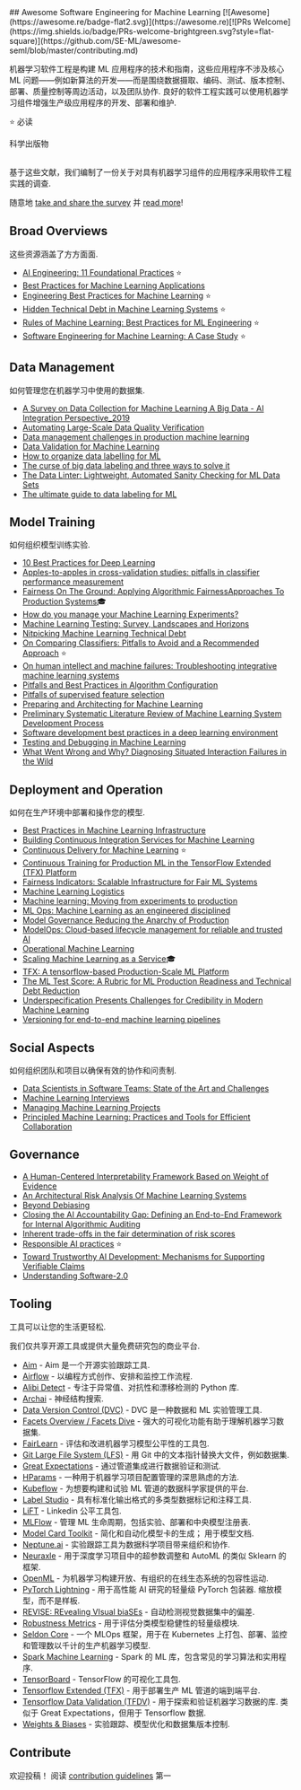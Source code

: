 <div class="github-widget" data-repo="SE-ML/awesome-seml"></div>
## Awesome Software Engineering for Machine Learning [![Awesome](https://awesome.re/badge-flat2.svg)](https://awesome.re)[![PRs Welcome](https://img.shields.io/badge/PRs-welcome-brightgreen.svg?style=flat-square)](https://github.com/SE-ML/awesome-seml/blob/master/contributing.md)

机器学习软件工程是构建 ML 应用程序的技术和指南，这些应用程序不涉及核心 ML 问题——例如新算法的开发——而是围绕数据摄取、编码、测试、版本控制、部署、质量控制等周边活动，以及团队协作.
良好的软件工程实践可以使用机器学习组件增强生产级应用程序的开发、部署和维护.

⭐ 必读

科学出版物


<br>
基于这些文献，我们编制了一份关于对具有机器学习组件的应用程序采用软件工程实践的调查.


随意地 [take and share the survey](https://se-ml.github.io/survey) 并 [read more](https://se-ml.github.io/practices)!





## Broad Overviews

这些资源涵盖了方方面面.
- [AI Engineering: 11 Foundational Practices](https://resources.sei.cmu.edu/asset_files/WhitePaper/2019_019_001_634648.pdf) ⭐
- [Best Practices for Machine Learning Applications](https://pdfs.semanticscholar.org/2869/6212a4a204783e9dd3953f06e103c02c6972.pdf)
- [Engineering Best Practices for Machine Learning](https://se-ml.github.io/practices/) ⭐
- [Hidden Technical Debt in Machine Learning Systems](https://papers.nips.cc/paper/5656-hidden-technical-debt-in-machine-learning-systems.pdf) ⭐
- [Rules of Machine Learning: Best Practices for ML Engineering](https://developers.google.com/machine-learning/guides/rules-of-ml) ⭐
- [Software Engineering for Machine Learning: A Case Study](https://www.microsoft.com/en-us/research/publication/software-engineering-for-machine-learning-a-case-study/) ⭐


## Data Management

如何管理您在机器学习中使用的数据集.

- [A Survey on Data Collection for Machine Learning A Big Data - AI Integration Perspective_2019](https://deepai.org/publication/a-survey-on-data-collection-for-machine-learning-a-big-data-ai-integration-perspective) 
- [Automating Large-Scale Data Quality Verification](http://www.vldb.org/pvldb/vol11/p1781-schelter.pdf) 
- [Data management challenges in production machine learning](https://static.googleusercontent.com/media/research.google.com/en//pubs/archive/46178.pdf)
- [Data Validation for Machine Learning](https://mlsys.org/Conferences/2019/doc/2019/167.pdf) 
- [How to organize data labelling for ML](https://www.altexsoft.com/blognp/datascience/how-to-organize-data-labeling-for-machine-learning-approaches-and-tools/)
- [The curse of big data labeling and three ways to solve it](https://aws.amazon.com/blogs/apn/the-curse-of-big-data-labeling-and-three-ways-to-solve-it/)
- [The Data Linter: Lightweight, Automated Sanity Checking for ML Data Sets](http://learningsys.org/nips17/assets/papers/paper_19.pdf) 
- [The ultimate guide to data labeling for ML](https://www.cloudfactory.com/data-labeling-guide)


## Model Training

如何组织模型训练实验.

- [10 Best Practices for Deep Learning](https://nanonets.com/blog/10-best-practices-deep-learning/#track-model-experiments)
- [Apples-to-apples in cross-validation studies: pitfalls in classifier performance measurement](https://dl.acm.org/doi/abs/10.1145/1882471.1882479) 
- [Fairness On The Ground: Applying Algorithmic FairnessApproaches To Production Systems](https://scontent-amt2-1.xx.fbcdn.net/v/t39.8562-6/159714417_1180893265647073_4215201353052552221_n.pdf?_nc_cat=111&ccb=1-3&_nc_sid=ae5e01&_nc_ohc=6WFnNMmyp68AX95bRHk&_nc_ht=scontent-amt2-1.xx&oh=7a548f822e659b7bb2f58a511c30ee19&oe=606F33AD)🎓
- [How do you manage your Machine Learning Experiments?](https://medium.com/@hadyelsahar/how-do-you-manage-your-machine-learning-experiments-ab87508348ac)
- [Machine Learning Testing: Survey, Landscapes and Horizons](https://arxiv.org/pdf/1906.10742.pdf) 
- [Nitpicking Machine Learning Technical Debt](https://matthewmcateer.me/blog/machine-learning-technical-debt/)
- [On Comparing Classifiers: Pitfalls to Avoid and a Recommended Approach](https://link.springer.com/article/10.1023/A:1009752403260) ⭐
- [On human intellect and machine failures: Troubleshooting integrative machine learning systems](https://arxiv.org/pdf/1611.08309.pdf) 
- [Pitfalls and Best Practices in Algorithm Configuration](https://www.jair.org/index.php/jair/article/download/11420/26488/) 
- [Pitfalls of supervised feature selection](https://academic.oup.com/bioinformatics/article/26/3/440/213774) 
- [Preparing and Architecting for Machine Learning](https://www.gartner.com/en/documents/3889770/preparing-and-architecting-for-machine-learning-2018-upd)
- [Preliminary Systematic Literature Review of Machine Learning System Development Process](https://arxiv.org/abs/1910.05528) 
- [Software development best practices in a deep learning environment](https://towardsdatascience.com/software-development-best-practices-in-a-deep-learning-environment-a1769e9859b1)
- [Testing and Debugging in Machine Learning](https://developers.google.com/machine-learning/testing-debugging)
- [What Went Wrong and Why? Diagnosing Situated Interaction Failures in the Wild](https://www.microsoft.com/en-us/research/publication/what-went-wrong-and-why-diagnosing-situated-interaction-failures-in-the-wild/) 


## Deployment and Operation

如何在生产环境中部署和操作您的模型.

- [Best Practices in Machine Learning Infrastructure](https://algorithmia.com/blog/best-practices-in-machine-learning-infrastructure)
- [Building Continuous Integration Services for Machine Learning](http://pages.cs.wisc.edu/~wentaowu/papers/kdd20-ci-for-ml.pdf) 
- [Continuous Delivery for Machine Learning](https://martinfowler.com/articles/cd4ml.html) ⭐
- [Continuous Training for Production ML in the TensorFlow Extended (TFX) Platform](https://www.usenix.org/system/files/opml19papers-baylor.pdf) 
- [Fairness Indicators: Scalable Infrastructure for Fair ML Systems](https://ai.googleblog.com/2019/12/fairness-indicators-scalable.html) 
- [Machine Learning Logistics](https://mapr.com/ebook/machine-learning-logistics/)
- [Machine learning: Moving from experiments to production](https://blog.codecentric.de/en/2019/03/machine-learning-experiments-production/)
- [ML Ops: Machine Learning as an engineered disciplined](https://towardsdatascience.com/ml-ops-machine-learning-as-an-engineering-discipline-b86ca4874a3f)
- [Model Governance Reducing the Anarchy of Production](https://www.usenix.org/conference/atc18/presentation/sridhar) 
- [ModelOps: Cloud-based lifecycle management for reliable and trusted AI](http://hummer.io/docs/2019-ic2e-modelops.pdf)
- [Operational Machine Learning](https://www.kdnuggets.com/2018/04/operational-machine-learning-successful-mlops.html)
- [Scaling Machine Learning as a Service](http://proceedings.mlr.press/v67/li17a/li17a.pdf)🎓
- [TFX: A tensorflow-based Production-Scale ML Platform](https://dl.acm.org/doi/pdf/10.1145/3097983.3098021?download=true) 
- [The ML Test Score: A Rubric for ML Production Readiness and Technical Debt Reduction](https://research.google/pubs/pub46555/) 
- [Underspecification Presents Challenges for Credibility in Modern Machine Learning](https://arxiv.org/abs/2011.03395) 
- [Versioning for end-to-end machine learning pipelines](https://doi.org/10.1145/3076246.3076248) 



## Social Aspects

如何组织团队和项目以确保有效的协作和问责制.

- [Data Scientists in Software Teams: State of the Art and Challenges](http://web.cs.ucla.edu/~miryung/Publications/tse2017-datascientists.pdf) 
- [Machine Learning Interviews](https://github.com/chiphuyen/machine-learning-systems-design/blob/master/build/build1/consolidated.pdf)
- [Managing Machine Learning Projects](https://d1.awsstatic.com/whitepapers/aws-managing-ml-projects.pdf)
- [Principled Machine Learning: Practices and Tools for Efficient Collaboration](https://dev.to/robogeek/principled-machine-learning-4eho)


## Governance
- [A Human-Centered Interpretability Framework Based on Weight of Evidence](https://arxiv.org/pdf/2104.13299.pdf) 
- [An Architectural Risk Analysis Of Machine Learning Systems](https://berryvilleiml.com/docs/ara.pdf) 
- [Beyond Debiasing](https://complexdiscovery.com/wp-content/uploads/2021/09/EDRi-Beyond-Debiasing-Report.pdf)
- [Closing the AI Accountability Gap: Defining an End-to-End Framework for Internal Algorithmic Auditing](https://dl.acm.org/doi/pdf/10.1145/3351095.3372873) 
- [Inherent trade-offs in the fair determination of risk scores](https://arxiv.org/abs/1609.05807) 
- [Responsible AI practices](https://ai.google/responsibilities/responsible-ai-practices/) ⭐
- [Toward Trustworthy AI Development: Mechanisms for Supporting Verifiable Claims](https://arxiv.org/abs/2004.07213)
- [Understanding Software-2.0](https://dl.acm.org/doi/abs/10.1145/3453478) 

## Tooling

工具可以让您的生活更轻松.

我们仅共享开源工具或提供大量免费研究包的商业平台.

- [Aim](https://aimstack.io) - Aim 是一个开源实验跟踪工具.
- [Airflow](https://airflow.apache.org/) - 以编程方式创作、安排和监控工作流程.
- [Alibi Detect](https://github.com/SeldonIO/alibi-detect) - 专注于异常值、对抗性和漂移检测的 Python 库.
- [Archai](https://github.com/microsoft/archai) - 神经结构搜索.
- [Data Version Control (DVC)](https://dvc.org/) - DVC 是一种数据和 ML 实验管理工具.
- [Facets Overview / Facets Dive](https://pair-code.github.io/facets/) - 强大的可视化功能有助于理解机器学习数据集.
- [FairLearn](https://fairlearn.github.io/) - 评估和改进机器学习模型公平性的工具包.
- [Git Large File System (LFS)](https://git-lfs.github.com/) - 用 Git 中的文本指针替换大文件，例如数据集.
- [Great Expectations](https://github.com/great-expectations/great_expectations) - 通过管道集成进行数据验证和测试.
- [HParams](https://github.com/PetrochukM/HParams) - 一种用于机器学习项目配置管理的深思熟虑的方法.
- [Kubeflow](https://www.kubeflow.org/) - 为想要构建和试验 ML 管道的数据科学家提供的平台.
- [Label Studio](https://github.com/heartexlabs/label-studio) - 具有标准化输出格式的多类型数据标记和注释工具.
- [LiFT](https://github.com/linkedin/LiFT) - Linkedin 公平工具包.
- [MLFlow](https://mlflow.org/) - 管理 ML 生命周期，包括实验、部署和中央模型注册表.
- [Model Card Toolkit](https://github.com/tensorflow/model-card-toolkit)  - 简化和自动化模型卡的生成； 用于模型文档.
- [Neptune.ai](https://neptune.ai/) - 实验跟踪工具为数据科学项目带来组织和协作.
- [Neuraxle](https://github.com/Neuraxio/Neuraxle) - 用于深度学习项目中的超参数调整和 AutoML 的类似 Sklearn 的框架.
- [OpenML](https://www.openml.org) - 为机器学习构建开放、有组织的在线生态系统的包容性运动.
- [PyTorch Lightning](https://github.com/PyTorchLightning/pytorch-lightning)  - 用于高性能 AI 研究的轻量级 PyTorch 包装器. 缩放模型，而不是样板.
- [REVISE: REvealing VIsual biaSEs](https://github.com/princetonvisualai/revise-tool) - 自动检测视觉数据集中的偏差.
- [Robustness Metrics](https://github.com/google-research/robustness_metrics) - 用于评估分类模型稳健性的轻量级模块.
- [Seldon Core](https://github.com/SeldonIO/seldon-core) - 一个 MLOps 框架，用于在 Kubernetes 上打包、部署、监控和管理数以千计的生产机器学习模型.
- [Spark Machine Learning](https://spark.apache.org/mllib/) - Spark 的 ML 库，包含常见的学习算法和实用程序.
- [TensorBoard](https://www.tensorflow.org/tensorboard/) - TensorFlow 的可视化工具包.
- [Tensorflow Extended (TFX)](https://www.tensorflow.org/tfx/) - 用于部署生产 ML 管道的端到端平台.
- [Tensorflow Data Validation (TFDV)](https://github.com/tensorflow/data-validation)  - 用于探索和验证机器学习数据的库. 类似于 Great Expectations，但用于 Tensorflow 数据.
- [Weights & Biases](https://www.wandb.com/) - 实验跟踪、模型优化和数据集版本控制.


## Contribute

欢迎投稿！ 阅读 [contribution guidelines](https://github.com/SE-ML/awesome-seml/blob/master/contributing.md) 第一

